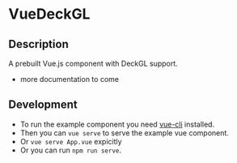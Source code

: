 # VueDeckGL
## Description
A prebuilt Vue.js component with DeckGL support.
- more documentation to come

## Development
- To run the example component you need [vue-cli](https://cli.vuejs.org/) installed.
- Then you can `vue serve` to serve the example vue component.
- Or `vue serve App.vue` expicitly
- Or you can run `npm run serve`.